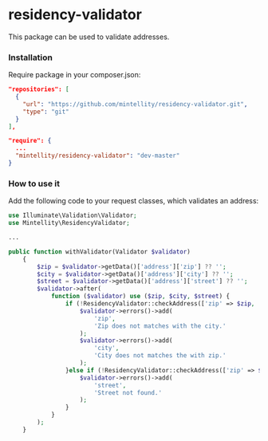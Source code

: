 # residency-validator
This package can be used to validate addresses.

### Installation

Require package in your composer.json:
```json
"repositories": [
  {
    "url": "https://github.com/mintellity/residency-validator.git",
    "type": "git"
  }
],

"require": {
  ...
  "mintellity/residency-validator": "dev-master"
}
```

### How to use it

Add the following code to your request classes, which validates an address:

```php
use Illuminate\Validation\Validator;
use Mintellity\ResidencyValidator;

...

public function withValidator(Validator $validator)
    {
        $zip = $validator->getData()['address']['zip'] ?? '';
        $city = $validator->getData()['address']['city'] ?? '';
        $street = $validator->getData()['address']['street'] ?? '';
        $validator->after(
            function ($validator) use ($zip, $city, $street) {
                if (!ResidencyValidator::checkAddress(['zip' => $zip, 'city' => $city])) {
                    $validator->errors()->add(
                        'zip',
                        'Zip does not matches with the city.'
                    );
                    $validator->errors()->add(
                        'city',
                        'City does not matches the with zip.'
                    );
                }else if (!ResidencyValidator::checkAddress(['zip' => $zip, 'city' => $city, 'street' => $street])) {
                    $validator->errors()->add(
                        'street',
                        'Street not found.'
                    );
                }
            }
        );
    }
```
